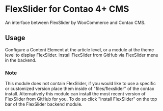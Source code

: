 # FlexSlider for Contao 4+ CMS 
An interface between FlexSlider by WooCommerce and Contao CMS.

## Usage
Configure a Content Element at the article level, or a module at the theme level to display FlexSlider.
Install FlexSlider from GitHub via FlexSlider menu in the backend.

### Note
This module does not contain FlexSlider, if you would like to use a specific or customized version place them inside of "files/flexslider" of the contao install. Alternatively this module can install the most recent version of FlexSlider from GitHub for you. To do so click "Install FlexSlider" on the top bar of the FlexSlider backend module.
